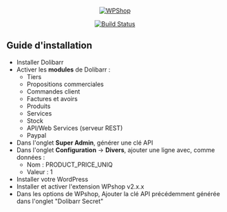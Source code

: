 <p align="center"><a href="https://www.wpshop.fr"><img src="https://www.eoxia.com/wp-content/uploads/2018/11/logo-final-max.png" alt="WPShop"></a></p>

<p align="center"><a href="https://travis-ci.org/Eoxia/wpshop"><img src="https://travis-ci.org/Eoxia/wpshop.svg?branch=2.0.0" alt="Build Status"></a></p>

## Guide d'installation
- Installer Dolibarr
- Activer les **modules** de Dolibarr :
	-  Tiers
	- Propositions commerciales
	- Commandes client
	-  Factures et avoirs
	- Produits
	- Services
	- Stock
	- API/Web Services (serveur REST)
	- Paypal
- Dans l'onglet **Super Admin**, générer une clé API
- Dans l'onglet **Configuration** -> **Divers**, ajouter une ligne avec, comme données :
	- Nom : PRODUCT_PRICE_UNIQ
	- Valeur : 1
- Installer votre WordPress
- Installer et activer l'extension WPshop v2.x.x
- Dans les options de WPshop, Ajouter la clé API précédemment générée dans l'onglet "Dolibarr Secret"

